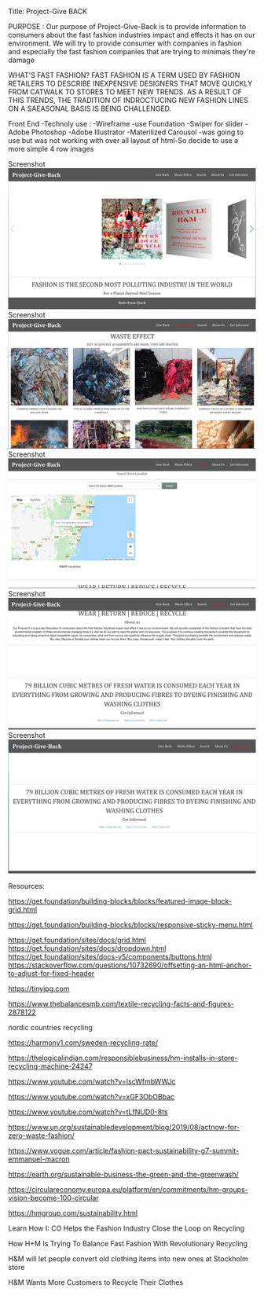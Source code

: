 
Title: Project-Give BACK 

PURPOSE :
Our purpose of Project-Give-Back is to provide information to consumers about the fast fashion industries impact and effects it has on our environment.
We will try to provide consumer with companies in fashion and especially the fast fashion companies that are trying to minimais they're damage 


WHAT'S FAST FASHION?
FAST FASHION IS A TERM USED BY FASHION RETAILERS TO DESCRIBE INEXPENSIVE DESIGNERS THAT MOVE QUICKLY FROM CATWALK TO STORES TO MEET NEW TRENDS.
 AS A RESULT OF THIS TRENDS, THE TRADITION OF INDROCTUCING NEW FASHION LINES ON A SAEASONAL BASIS IS BEING CHALLENGED.


Front End -Technoly use :
-Wireframe -use Foundation
-Swiper for slider 
-Adobe Photoshop
-Adobe Illustrator
-Materilized Carousol -was going to use but was not working with over all layout of html-So decide to use a more simple 4 row images


Screenshot ![GitHub](Assets/image/homeimage.png)
Screenshot ![GitHub](Assets/image/wasteeffectimage.png)
Screenshot ![GitHub](Assets/image/searchimage.png)
Screenshot ![GitHub](Assets/image/aboutusimage.png)
Screenshot ![GitHub](Assets/image/getinfimage.png)


Resources:

https://get.foundation/building-blocks/blocks/featured-image-block-grid.html

https://get.foundation/building-blocks/blocks/responsive-sticky-menu.html

https://get.foundation/sites/docs/grid.html
https://get.foundation/sites/docs/dropdown.html
https://get.foundation/sites/docs-v5/components/buttons.html
https://stackoverflow.com/questions/10732690/offsetting-an-html-anchor-to-adjust-for-fixed-header

https://tinyjpg.com

https://www.thebalancesmb.com/textile-recycling-facts-and-figures-2878122

nordic countries recycling

https://harmony1.com/sweden-recycling-rate/

https://thelogicalindian.com/responsiblebusiness/hm-installs-in-store-recycling-machine-24247

https://www.youtube.com/watch?v=IscWfmbWWJc

https://www.youtube.com/watch?v=xGF3ObOBbac

https://www.youtube.com/watch?v=tLfNUD0-8ts

https://www.un.org/sustainabledevelopment/blog/2019/08/actnow-for-zero-waste-fashion/

https://www.vogue.com/article/fashion-pact-sustainability-g7-summit-emmanuel-macron

https://earth.org/sustainable-business-the-green-and-the-greenwash/

https://circulareconomy.europa.eu/platform/en/commitments/hm-groups-vision-become-100-circular

https://hmgroup.com/sustainability.html

Learn How I: CO Helps the Fashion Industry Close the Loop on Recycling

How H+M Is Trying To Balance Fast Fashion With Revolutionary Recycling

H&M will let people convert old clothing items into new ones at Stockholm store

H&M Wants More Customers to Recycle Their Clothes